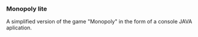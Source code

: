 ### Monopoly lite

A simplified version of the game "Monopoly" in the form of a console JAVA aplication.